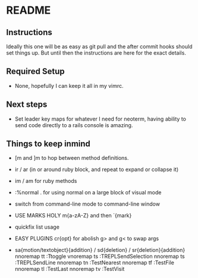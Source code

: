 # README

## Instructions

Ideally this one will be as easy as git pull and the after commit hooks should set things up. But until then the instructions are here for the exact details.

##  Required Setup
- None, hopefully I can keep it all in my vimrc.

## Next steps
- Set leader key maps for whatever I need for neoterm, having ability to send code directly to a rails console is amazing.

## Things to keep inmind
- [m and ]m to hop between method definitions.
- ir / ar (in or around ruby block, and repeat to expand or collapse it)
- im / am for ruby methods
- :%normal .   for using normal on a large block of visual mode
- <C-f> switch from command-line mode to command-line window
- USE MARKS HOLY m{a-zA-Z} and then `{mark}
- quickfix list usage

- EASY PLUGINS
cr{opt} for abolish
g> and g< to swap args
- sa{motion/textobject}{addition} / sd{deletion} / sr{deletion}{addition}
nnoremap <Leader>tt :Ttoggle<cr>
vnoremap <Leader>ts :TREPLSendSelection<cr>
nnoremap <Leader>ts :TREPLSendLine<cr>
nnoremap <Leader>tn :TestNearest<cr>
nnoremap <Leader>tf :TestFile<cr>
nnoremap <Leader>tl :TestLast<cr>
nnoremap <Leader>tv :TestVisit<cr>
